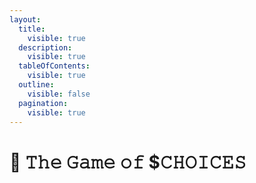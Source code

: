 ```yaml
---
layout:
  title:
    visible: true
  description:
    visible: true
  tableOfContents:
    visible: true
  outline:
    visible: false
  pagination:
    visible: true
---
```


# 🦸 𝚃𝚑𝚎 𝙶𝚊𝚖𝚎 𝚘𝚏 $𝙲𝙷𝙾𝙸𝙲𝙴𝚂

